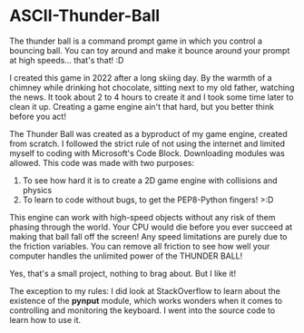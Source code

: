 # ASCII-Thunder-Ball
The thunder ball is a command prompt game in which you control a bouncing ball. You can toy around and make it bounce around your prompt at high speeds... that's that! :D

I created this game in 2022 after a long skiing day. By the warmth of a chimney while drinking hot chocolate, sitting next to my old father, watching the news. It took about 2 to 4 hours to create it and I took some time later to clean it up. Creating a game engine ain't that hard, but you better think before you act!

The Thunder Ball was created as a byproduct of my game engine, created from scratch. I followed the strict rule of not using the internet and limited myself to coding with Microsoft's Code Block. Downloading modules was allowed. This code was made with two purposes: 

1. To see how hard it is to create a 2D game engine with collisions and physics
2. To learn to code without bugs, to get the PEP8-Python fingers! >:D

This engine can work with high-speed objects without any risk of them phasing through the world. Your CPU would die before you ever succeed at making that ball fall off the screen! Any speed limitations are purely due to the friction variables. You can remove all friction to see how well your computer handles the unlimited power of the THUNDER BALL!

Yes, that's a small project, nothing to brag about. But I like it!

The exception to my rules: I did look at StackOverflow to learn about the existence of the **pynput** module, which works wonders when it comes to controlling and monitoring the keyboard. I went into the source code to learn how to use it.
